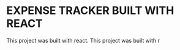 # EXPENSE TRACKER BUILT WITH REACT

This project was built with react.
This project was built with r